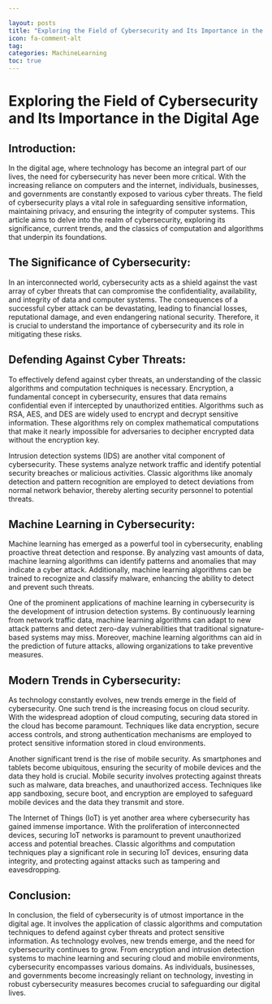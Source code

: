 ```yaml
---

layout: posts
title: "Exploring the Field of Cybersecurity and Its Importance in the Digital Age"
icon: fa-comment-alt
tag:      
categories: MachineLearning
toc: true
---
```




# Exploring the Field of Cybersecurity and Its Importance in the Digital Age

## Introduction:
In the digital age, where technology has become an integral part of our lives, the need for cybersecurity has never been more critical. With the increasing reliance on computers and the internet, individuals, businesses, and governments are constantly exposed to various cyber threats. The field of cybersecurity plays a vital role in safeguarding sensitive information, maintaining privacy, and ensuring the integrity of computer systems. This article aims to delve into the realm of cybersecurity, exploring its significance, current trends, and the classics of computation and algorithms that underpin its foundations.

## The Significance of Cybersecurity:
In an interconnected world, cybersecurity acts as a shield against the vast array of cyber threats that can compromise the confidentiality, availability, and integrity of data and computer systems. The consequences of a successful cyber attack can be devastating, leading to financial losses, reputational damage, and even endangering national security. Therefore, it is crucial to understand the importance of cybersecurity and its role in mitigating these risks.

## Defending Against Cyber Threats:
To effectively defend against cyber threats, an understanding of the classic algorithms and computation techniques is necessary. Encryption, a fundamental concept in cybersecurity, ensures that data remains confidential even if intercepted by unauthorized entities. Algorithms such as RSA, AES, and DES are widely used to encrypt and decrypt sensitive information. These algorithms rely on complex mathematical computations that make it nearly impossible for adversaries to decipher encrypted data without the encryption key.

Intrusion detection systems (IDS) are another vital component of cybersecurity. These systems analyze network traffic and identify potential security breaches or malicious activities. Classic algorithms like anomaly detection and pattern recognition are employed to detect deviations from normal network behavior, thereby alerting security personnel to potential threats.

## Machine Learning in Cybersecurity:
Machine learning has emerged as a powerful tool in cybersecurity, enabling proactive threat detection and response. By analyzing vast amounts of data, machine learning algorithms can identify patterns and anomalies that may indicate a cyber attack. Additionally, machine learning algorithms can be trained to recognize and classify malware, enhancing the ability to detect and prevent such threats.

One of the prominent applications of machine learning in cybersecurity is the development of intrusion detection systems. By continuously learning from network traffic data, machine learning algorithms can adapt to new attack patterns and detect zero-day vulnerabilities that traditional signature-based systems may miss. Moreover, machine learning algorithms can aid in the prediction of future attacks, allowing organizations to take preventive measures.

## Modern Trends in Cybersecurity:
As technology constantly evolves, new trends emerge in the field of cybersecurity. One such trend is the increasing focus on cloud security. With the widespread adoption of cloud computing, securing data stored in the cloud has become paramount. Techniques like data encryption, secure access controls, and strong authentication mechanisms are employed to protect sensitive information stored in cloud environments.

Another significant trend is the rise of mobile security. As smartphones and tablets become ubiquitous, ensuring the security of mobile devices and the data they hold is crucial. Mobile security involves protecting against threats such as malware, data breaches, and unauthorized access. Techniques like app sandboxing, secure boot, and encryption are employed to safeguard mobile devices and the data they transmit and store.

The Internet of Things (IoT) is yet another area where cybersecurity has gained immense importance. With the proliferation of interconnected devices, securing IoT networks is paramount to prevent unauthorized access and potential breaches. Classic algorithms and computation techniques play a significant role in securing IoT devices, ensuring data integrity, and protecting against attacks such as tampering and eavesdropping.

## Conclusion:
In conclusion, the field of cybersecurity is of utmost importance in the digital age. It involves the application of classic algorithms and computation techniques to defend against cyber threats and protect sensitive information. As technology evolves, new trends emerge, and the need for cybersecurity continues to grow. From encryption and intrusion detection systems to machine learning and securing cloud and mobile environments, cybersecurity encompasses various domains. As individuals, businesses, and governments become increasingly reliant on technology, investing in robust cybersecurity measures becomes crucial to safeguarding our digital lives.